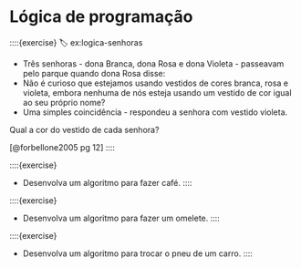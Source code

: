 # Lógica de programação

::::{exercise}
:label: ex:logica-senhoras

- Três senhoras - dona Branca, dona Rosa e dona Violeta - passeavam pelo parque quando dona Rosa disse:
- Não é curioso que estejamos usando vestidos de cores branca, rosa e violeta, embora nenhuma de nós esteja usando um vestido de cor igual ao seu próprio nome?
- Uma simples coincidência - respondeu a senhora com vestido violeta.

Qual a cor do vestido de cada senhora?  

[@forbellone2005 pg 12]
::::

::::{exercise}

- Desenvolva um algoritmo para fazer café.
::::

::::{exercise}

- Desenvolva um algoritmo para fazer um omelete.
::::

::::{exercise}

- Desenvolva um algoritmo para trocar o pneu de um carro.
::::

